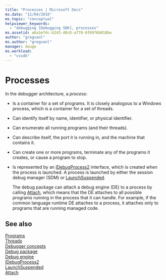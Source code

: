 ```yaml
---
title: "Processes | Microsoft Docs"
ms.date: "11/04/2016"
ms.topic: "conceptual"
helpviewer_keywords: 
  - "debugging [Debugging SDK], processes"
ms.assetid: a6a1efdc-b243-40c8-a778-6f69f6b018be
author: "gregvanl"
ms.author: "gregvanl"
manager: douge
ms.workload: 
  - "vssdk"
---
```

# Processes
In the debugger architecture, a *process*:  
  
- Is a container for a set of programs. It is closely analogous to a Windows process, which is a container for a set of threads.  
  
- Can identify itself by name, identifier, or physical identifier.  
  
- Can enumerate all running programs (and their threads).  
  
- Can describe itself, the port it is running in, and the machine that contains it.  
  
- Can create one or more programs, terminate any of the programs it creates, or cause a program to stop.  
  
- Is represented by an [IDebugProcess2](../../extensibility/debugger/reference/idebugprocess2.md) interface, which is created when the process is launched. A process is launched by either the session debug manager (SDM) or [LaunchSuspended](../../extensibility/debugger/reference/idebugenginelaunch2-launchsuspended.md).  
  
  The debug package can attach a debug engine (DE) to a process by calling [Attach](../../extensibility/debugger/reference/idebugprocess2-attach.md), which means that the DE attaches to all possible programs running in the process that it can handle. For example, if the common language runtime DE attaches to a process, it attaches only to programs that are running managed code.  
  
## See also  
 [Programs](../../extensibility/debugger/programs.md)   
 [Threads](../../extensibility/debugger/threads.md)   
 [Debugger concepts](../../extensibility/debugger/debugger-concepts.md)   
 [Debug package](../../extensibility/debugger/debug-package.md)   
 [Debug engine](../../extensibility/debugger/debug-engine.md)   
 [IDebugProcess2](../../extensibility/debugger/reference/idebugprocess2.md)   
 [LaunchSuspended](../../extensibility/debugger/reference/idebugenginelaunch2-launchsuspended.md)   
 [Attach](../../extensibility/debugger/reference/idebugprocess2-attach.md)